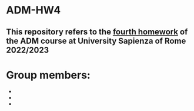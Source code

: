 # ADM-HW4
This repository refers to the [fourth homework](https://github.com/lucamaiano/ADM/tree/master/2022/Homework_4) of the ADM course at University Sapienza of Rome 2022/2023
---
# Group members:
*
*
*

